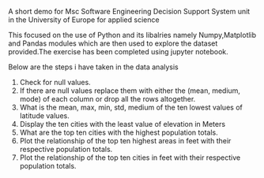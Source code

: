 A short demo for Msc Software Engineering Decision Support System unit in the University of Europe for applied science 

This focused on the use of Python and its libalries namely Numpy,Matplotlib and Pandas modules which are then used to explore the dataset provided.The exercise has been completed using jupyter notebook.

Below are the steps i have taken in the data analysis

1. Check for null values.
2. If there are null values replace them with either the (mean, medium, mode) of each column or drop all the rows altogether.
3. What is the mean, max, min, std, medium of the ten lowest values of latitude values.
4. Display the ten cities with the least value of elevation in Meters	
5. What are the top ten cities with the highest population totals.
6. Plot the relationship of the top ten highest areas in feet with their respective population totals.
7. Plot the relationship of the top ten cities in feet with their respective population totals.

